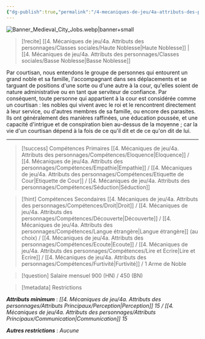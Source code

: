 ```yaml
---
{"dg-publish":true,"permalink":"/4-mecaniques-de-jeu/4a-attributs-des-personnages/metiers/courtisan/"}
---
```


![Banner_Medieval_City_Jobs.webp|banner+small](/img/user/Z.%20Ressources/Banner_Medieval_City_Jobs.webp)

>[!recite] [[4. Mécaniques de jeu/4a. Attributs des personnages/Classes sociales/Haute Noblesse\|Haute Noblesse]] | [[4. Mécaniques de jeu/4a. Attributs des personnages/Classes sociales/Basse Noblesse\|Basse Noblesse]] 

Par courtisan, nous entendons le groupe de personnes qui entourent un grand noble et sa famille, l'accompagnant dans ses déplacements et se targuant de positions d'une sorte ou d'une autre à la cour, qu'elles soient de nature administrative ou en tant que serviteur de confiance. Par conséquent, toute personne qui appartient à la cour est considérée comme un courtisan : les nobles qui vivent avec le roi et le rencontrent directement à leur service, ou d'autres membres de sa famille, ou encore des parasites. Ils ont généralement des manières raffinées, une éducation poussée, et une capacité d'intrigue et de conspiration bien au-dessus de la moyenne ; car la vie d'un courtisan dépend à la fois de ce qu'il dit et de ce qu'on dit de lui.

---

>[!success] Compétences Primaires
> [[4. Mécaniques de jeu/4a. Attributs des personnages/Compétences/Eloquence\|Eloquence]] / [[4. Mécaniques de jeu/4a. Attributs des personnages/Compétences/Empathie\|Empathie]] / [[4. Mécaniques de jeu/4a. Attributs des personnages/Compétences/Etiquette de Cour\|Etiquette de Cour]] / [[4. Mécaniques de jeu/4a. Attributs des personnages/Compétences/Séduction\|Séduction]] 

>[!hint] Compétences Secondaires
> [[4. Mécaniques de jeu/4a. Attributs des personnages/Compétences/Droit\|Droit]]  / [[4. Mécaniques de jeu/4a. Attributs des personnages/Compétences/Découverte\|Découverte]] / [[4. Mécaniques de jeu/4a. Attributs des personnages/Compétences/Langue étrangère\|Langue étrangère]] (au choix) / [[4. Mécaniques de jeu/4a. Attributs des personnages/Compétences/Ecoute\|Ecoute]] / [[4. Mécaniques de jeu/4a. Attributs des personnages/Compétences/Lire et Ecrire\|Lire et Ecrire]] / [[4. Mécaniques de jeu/4a. Attributs des personnages/Compétences/Furtivité\|Furtivité]] / 1 Arme de Noble  

>[!question] Salaire mensuel 
> 900 (HN) / 450 (BN)

>[!metadata] Restrictions

***Attributs minimum*** : *[[4. Mécaniques de jeu/4a. Attributs des personnages/Attributs Principaux/Perception\|Perception]] 15 / [[4. Mécaniques de jeu/4a. Attributs des personnages/Attributs Principaux/Communication\|Communication]] 15*

***Autres restrictions*** : *Aucune*
